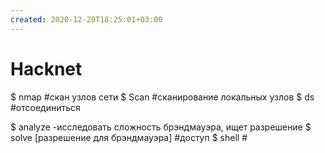 ```yaml
---
created: 2020-12-20T18:25:01+03:00
---
```


# Hacknet

$ nmap #скан узлов сети
$ Scan #сканирование локальных узлов
$ ds #отсоединиться

$ analyze -исследовать сложность брэндмауэра, ищет разрешение
$ solve [разрешение для брэндмауэра] #доступ
$ shell #